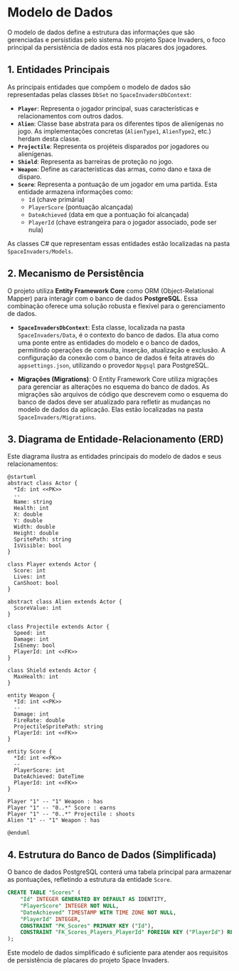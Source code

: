 # Modelo de Dados

O modelo de dados define a estrutura das informações que são gerenciadas e persistidas pelo sistema. No projeto Space Invaders, o foco principal da persistência de dados está nos placares dos jogadores.

## 1. Entidades Principais

As principais entidades que compõem o modelo de dados são representadas pelas classes `DbSet` no `SpaceInvadersDbContext`:

*   **`Player`**: Representa o jogador principal, suas características e relacionamentos com outros dados.
*   **`Alien`**: Classe base abstrata para os diferentes tipos de alienígenas no jogo. As implementações concretas (`AlienType1`, `AlienType2`, etc.) herdam desta classe.
*   **`Projectile`**: Representa os projéteis disparados por jogadores ou alienígenas.
*   **`Shield`**: Representa as barreiras de proteção no jogo.
*   **`Weapon`**: Define as características das armas, como dano e taxa de disparo.
*   **`Score`**: Representa a pontuação de um jogador em uma partida. Esta entidade armazena informações como:
    *   `Id` (chave primária)
    *   `PlayerScore` (pontuação alcançada)
    *   `DateAchieved` (data em que a pontuação foi alcançada)
    *   `PlayerId` (chave estrangeira para o jogador associado, pode ser nula)

As classes C# que representam essas entidades estão localizadas na pasta `SpaceInvaders/Models`.

## 2. Mecanismo de Persistência

O projeto utiliza **Entity Framework Core** como ORM (Object-Relational Mapper) para interagir com o banco de dados **PostgreSQL**. Essa combinação oferece uma solução robusta e flexível para o gerenciamento de dados.

*   **`SpaceInvadersDbContext`**: Esta classe, localizada na pasta `SpaceInvaders/Data`, é o contexto do banco de dados. Ela atua como uma ponte entre as entidades do modelo e o banco de dados, permitindo operações de consulta, inserção, atualização e exclusão. A configuração da conexão com o banco de dados é feita através do `appsettings.json`, utilizando o provedor `Npgsql` para PostgreSQL.

*   **Migrações (Migrations)**: O Entity Framework Core utiliza migrações para gerenciar as alterações no esquema do banco de dados. As migrações são arquivos de código que descrevem como o esquema do banco de dados deve ser atualizado para refletir as mudanças no modelo de dados da aplicação. Elas estão localizadas na pasta `SpaceInvaders/Migrations`.

## 3. Diagrama de Entidade-Relacionamento (ERD)

Este diagrama ilustra as entidades principais do modelo de dados e seus relacionamentos:

```plantuml
@startuml
abstract class Actor {
  *Id: int <<PK>>
  --
  Name: string
  Health: int
  X: double
  Y: double
  Width: double
  Height: double
  SpritePath: string
  IsVisible: bool
}

class Player extends Actor {
  Score: int
  Lives: int
  CanShoot: bool
}

abstract class Alien extends Actor {
  ScoreValue: int
}

class Projectile extends Actor {
  Speed: int
  Damage: int
  IsEnemy: bool
  PlayerId: int <<FK>>
}

class Shield extends Actor {
  MaxHealth: int
}

entity Weapon {
  *Id: int <<PK>>
  --
  Damage: int
  FireRate: double
  ProjectileSpritePath: string
  PlayerId: int <<FK>>
}

entity Score {
  *Id: int <<PK>>
  --
  PlayerScore: int
  DateAchieved: DateTime
  PlayerId: int <<FK>>
}

Player "1" -- "1" Weapon : has
Player "1" -- "0..*" Score : earns
Player "1" -- "0..*" Projectile : shoots
Alien "1" -- "1" Weapon : has

@enduml
```

## 4. Estrutura do Banco de Dados (Simplificada)

O banco de dados PostgreSQL conterá uma tabela principal para armazenar as pontuações, refletindo a estrutura da entidade `Score`.

```sql
CREATE TABLE "Scores" (
    "Id" INTEGER GENERATED BY DEFAULT AS IDENTITY,
    "PlayerScore" INTEGER NOT NULL,
    "DateAchieved" TIMESTAMP WITH TIME ZONE NOT NULL,
    "PlayerId" INTEGER,
    CONSTRAINT "PK_Scores" PRIMARY KEY ("Id"),
    CONSTRAINT "FK_Scores_Players_PlayerId" FOREIGN KEY ("PlayerId") REFERENCES "Players" ("Id")
);
```

Este modelo de dados simplificado é suficiente para atender aos requisitos de persistência de placares do projeto Space Invaders.